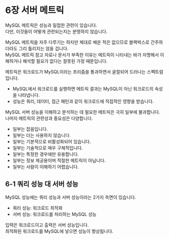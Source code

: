 # 6장 서버 메트릭

MySQL 메트릭은 성능과 밀접한 관련이 있습니다.  
다만, 이것들이 어떻게 관련되는지는 분명하지 않습니다.  

MySQL 메트릭을 자주 다루기는 하지만 제대로 배운 적은 없으므로 블랙박스로 간주하더라도 그리 틀리지는 않을 겁니다.  
MySQL 메트릭 참고 자료나 문서가 부족한 이유는 메트릭이 나타내는 바가 자명해서 이해하거나 해석할 필요가 없다는 잘못된 가정 때문입니다.  

메트릭은 워크로드가 MySQL이라는 프리즘을 통과하면서 굴절되어 드러나는 스펙트럼입니다.  

- MySQL에서 워크로드를 실행하면 메트릭 결과는 MySQL이 아닌 워크로드의 속성을 나타냅니다.
- 성능은 쿼리, 데이터, 접근 패턴과 같이 워크로드에 직접적인 영향을 받습니다.

MySQL 서버 성능을 이해하고 분석하는 데 필요한 메트릭은 극히 일부에 불과합니다.  
나머지 메트릭의 관련성과 중요성은 다양합니다.  

- 일부는 잡음입니다.
- 일부는 더는 사용하지 않습니다.
- 일부는 기본적으로 비활성화되어 있습니다.
- 일부는 기술적으로 매우 구체적입니다.
- 일부는 특정한 경우에만 유용합니다.
- 일부는 정보 제공용이며 적절한 메트릭이 아닙니다.
- 일부는 사람이 이해하기 어렵습니다.


## 6-1 쿼리 성능 대 서버 성능

MySQL 성능에는 쿼리 성능과 서버 성능이라는 2가지 측면이 있습니다.

- 쿼리 성능: 워크로드 최적화
- 서버 성능: 워크로드를 처리하는 MySQL 성능

입력은 워크로드이고 출력은 서버 성능입니다.  
최적화된 워크로드를 MySQL에 넣으면 성능이 향상됩니다.  



